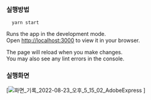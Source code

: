 ### 실행방법

```
  yarn start
```

Runs the app in the development mode.\
Open [http://localhost:3000](http://localhost:3000) to view it in your browser.

The page will reload when you make changes.\
You may also see any lint errors in the console.

### 실행화면

[![화면_기록_2022-08-23_오후_5_15_02_AdobeExpress](https://user-images.githubusercontent.com/45135977/186110095-593baf35-942c-4490-bd8d-b809b3b52522.gif)
]
